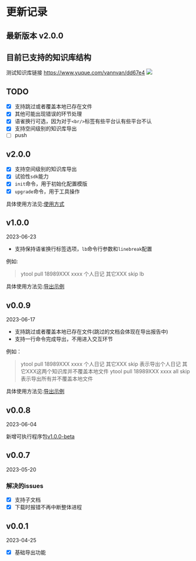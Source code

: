 # 更新记录

## 最新版本 v2.0.0

## 目前已支持的知识库结构

测试知识库链接
<https://www.yuque.com/vannvan/dd67e4>
![](https://p.ipic.vip/iqak6t.png)
<!-- 以上知识库会生成如下目录：   -->
<!-- ![](https://p.ipic.vip/gt8pjs.png)   -->
<!-- 以上知识库会生成如下报告：  
![](https://p.ipic.vip/8kmbwg.png) -->

## TODO

- [x] 支持跳过或者覆盖本地已存在文件
- [x] 其他可能出现错误的环节处理
- [x] 语雀换行可选，因为对于`<br/>`标签有些平台认有些平台不认
- [x] 支持空间级别的知识库导出
- [ ] push

## v2.0.0

- [x] 支持空间级别的知识库导出
- [x] 试验性`sdk`能力
- [x] `init`命令，用于初始化配置模版
- [x] `upgrade`命令，用于工具操作

具体使用方法见:[使用方式](https://github.com/vannvan/yuque-tools#使用方式)

## v1.0.0

2023-06-23

- 支持保持语雀换行标签选项，`lb`命令行参数和`linebreak`配置

例如:
> ytool pull 18989XXX xxxx 个人日记 其它XXX skip  lb

具体使用方法见:[导出示例](https://github.com/vannvan/yuque-tools#应用示例)

## v0.0.9

2023-06-17

- 支持跳过或者覆盖本地已存在文件(跳过的文档会体现在导出报告中)
- 支持一行命令完成导出，不用进入交互环节

例如：
> ytool pull 18989XXX xxxx 个人日记 其它XXX skip   表示导出个人日记 其它XXX这两个知识库并不覆盖本地文件
> ytool pull 18989XXX xxxx all skip 表示导出所有并不覆盖本地文件

具体使用方法见:[导出示例](https://github.com/vannvan/yuque-tools#应用示例)

## v0.0.8

2023-06-04

新增可执行程序包[v1.0.0-beta](https://github.com/vannvan/yuque-tools/releases/tag/v1.0.0-beta)

## v0.0.7

2023-05-20

### 解决的issues

- [x] 支持子文档
- [x] 下载时报错不再中断整体进程

## v0.0.1

2023-04-25

- [x] 基础导出功能
